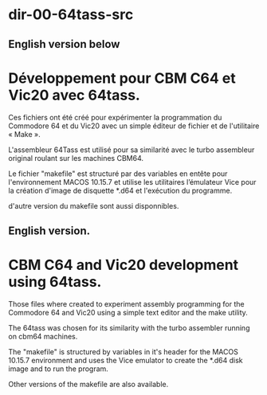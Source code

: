 # dir-00-64tass-src
English version below
---------------------

Développement pour CBM C64 et Vic20 avec 64tass.
================================================
Ces fichiers ont été créé pour expérimenter la programmation du Commodore 64 et du Vic20 avec un simple éditeur de fichier et de l'utilitaire « Make ».

L'assembleur 64Tass est utilisé pour sa similarité avec le turbo assembleur original roulant sur les machines CBM64.

Le fichier "makefile" est structuré par des variables en entête pour l'environnement MACOS 10.15.7 et utilise les utilitaires l’émulateur Vice pour la création d'image de disquette *.d64 et l'exécution du programme. 

d'autre version du makefile sont aussi disponnibles.

English version.
----------------
CBM C64 and Vic20 development using 64tass.
===========================================
Those files where created to experiment assembly programming for the Commodore 64 and Vic20 using a simple text editor and the make utility. 

The 64tass was chosen for its similarity with the turbo assembler running on cbm64 machines.

The "makefile" is structured by variables in it's header for the MACOS 10.15.7 environment and uses the Vice emulator to create the *.d64 disk image and to run the program.

Other versions of the makefile are also available.
